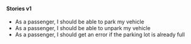 #### Stories v1
- As a passenger, I should be able to park my vehicle
- As a passenger, I should be able to unpark my vehicle
- As a passenger, I should get an error if the parking lot is already full